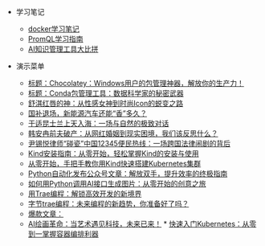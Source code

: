 ﻿<!-- _sidebar.md -->

* 学习笔记
  * [docker学习笔记](docker%E5%AD%A6%E4%B9%A0%E7%AC%94%E8%AE%B0.md) <!--注意这里是相对路径-->
  * [PromQL学习指南](PromQL学习指南.md)
  * [AI知识管理工具大比拼](AI知识管理工具大比拼.md)

* 演示菜单
 
  * [标题：Chocolatey：Windows用户的包管理神器，解放你的生产力！](2025-01-20_10-26-10_chocolatey包管理工具.md)
  * [标题：Conda包管理工具：数据科学家的秘密武器](2025-01-20_10-43-58_conda包管理工具.md)
  * [舒淇红唇的神：从性感女神到时尚Icon的蜕变之路](2025-01-20_11-15-58_舒淇红唇的神.md)
  * [国补退场，新能源汽车还能“香”多久？](2025-01-20_12-23-57_国补.md)
  * [于适昆士兰上天入海：一场与自然的极致对话](2025-01-20_12-26-46_于适昆士兰上天入海.md)
  * [韩安冉前夫破产：从网红婚姻到现实困境，我们该反思什么？](2025-01-20_13-57-40_韩安冉前夫破产.md)
  * [尹锡悦律师“碰瓷”中国12345便民热线：一场跨国法律闹剧的背后](2025-01-21_06-30-35_尹锡悦律师碰瓷中国12345便民热线.md)
  * [Kind安装指南：从零开始，轻松掌握Kind的安装与使用](2025-01-21_11-21-40_kind安装.md)
  * [从零开始，手把手教你用Kind快速搭建Kubernetes集群](2025-01-21_11-30-04_kind安装k8s.md)
  * [Python自动化发布公众号文章：解放双手，提升效率的终极指南](2025-01-21_11-32-36_python自动发布公众号文章.md)
  * [如何用Python调用AI接口生成图片：从零开始的创意之旅](2025-01-21_11-42-38_python根据文章内容调用ai接口生成图片.md)
  * [用Trae编程：解锁高效开发的新境界](2025-01-21_11-53-20_使用trae编程.md)
  * [字节trae编程：未来编程的新趋势，你准备好了吗？](2025-01-21_11-56-05_使用字节trae编程.md)
  * [爆款文章：](2025-01-21_12-01-25_根据文章内容生成图片提示词.md)
  * [AI绘画革命：当艺术遇见科技，未来已来！](2025-01-21_13-07-51_根据文章内容调用ai生成图片.md)  * [快速入门Kubernetes：从零到一掌握容器编排利器](2025-01-22_09-11-17_快速入门k8s.md)
